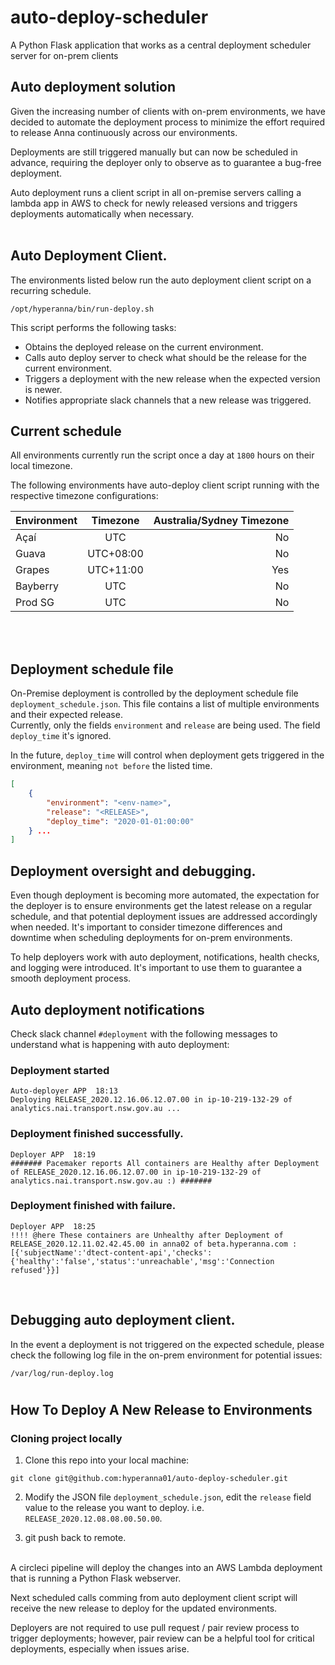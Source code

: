 # auto-deploy-scheduler
A Python Flask application that works as a central deployment scheduler server for on-prem clients

## Auto deployment solution

Given the increasing number of clients with on-prem environments, we have decided to automate the deployment process to minimize the effort required to release Anna continuously across our environments. 

Deployments are still triggered manually but can now be scheduled in advance, requiring the deployer only to observe as to guarantee a bug-free deployment.

Auto deployment runs a client script in all on-premise servers calling a lambda app in AWS to check for newly released versions and triggers deployments automatically when necessary.
<br/>
<br/>

## Auto Deployment Client.

The environments listed below run the auto deployment client script on a recurring schedule.
```shell
/opt/hyperanna/bin/run-deploy.sh
```
This script performs the following tasks:

* Obtains the deployed release on the current environment.
* Calls auto deploy server to check what should be the release for the current environment.
* Triggers a deployment with the new release when the expected version is newer.
* Notifies appropriate slack channels that a new release was triggered.

## Current schedule

All environments currently run the script once a day at `1800` hours on their local timezone.

The following environments have auto-deploy client script running with the respective timezone configurations:

| Environment | Timezone     | Australia/Sydney Timezone |
| :-----------| :----------: | --------------------:     |
| Açaí        | UTC          | No                        |
| Guava       | UTC+08:00    | No                        |
| Grapes      | UTC+11:00    | Yes                       |
| Bayberry    | UTC          | No                        |
| Prod SG     | UTC          | No                        |
 
<br/>
<br/>

## Deployment schedule file

On-Premise deployment is controlled by the deployment schedule file `deployment_schedule.json`. This file contains a list of multiple environments and their expected release.\
Currently, only the fields `environment` and `release` are being used. The field `deploy_time` it's ignored.

In the future, `deploy_time` will control when deployment gets triggered in the environment, meaning `not before` the listed time.

```json
[
    {
        "environment": "<env-name>",
        "release": "<RELEASE>",
        "deploy_time": "2020-01-01:00:00"
    } ...
]  
```

## Deployment oversight and debugging.

Even though deployment is becoming more automated, the expectation for the deployer is to ensure environments get the latest release on a regular schedule, and that potential deployment issues are addressed accordingly when needed. It's important to consider timezone differences and downtime when scheduling deployments for on-prem environments.

To help deployers work with auto deployment, notifications, health checks, and logging were introduced. It's important to use them to guarantee a smooth deployment process.

## Auto deployment notifications
Check slack channel `#deployment` with the following messages to understand what is happening with auto deployment:

### Deployment started
```
Auto-deployer APP  18:13
Deploying RELEASE_2020.12.16.06.12.07.00 in ip-10-219-132-29 of analytics.nai.transport.nsw.gov.au ...
```

### Deployment finished successfully.
```
Deployer APP  18:19
####### Pacemaker reports All containers are Healthy after Deployment of RELEASE_2020.12.16.06.12.07.00 in ip-10-219-132-29 of analytics.nai.transport.nsw.gov.au :) #######
```

### Deployment finished with failure.
```
Deployer APP  18:25
!!!! @here These containers are Unhealthy after Deployment of RELEASE_2020.12.11.02.42.45.00 in anna02 of beta.hyperanna.com :
[{'subjectName':'dtect-content-api','checks':{'healthy':'false','status':'unreachable','msg':'Connection refused'}}]
```
<br/>

## Debugging auto deployment client.

In the event a deployment is not triggered on the expected schedule, please check the following log file in the on-prem environment for potential issues:
```shell
/var/log/run-deploy.log
```

#
## How To Deploy A New Release to Environments

### Cloning project locally 

1. Clone this repo into your local machine:
```shell
git clone git@github.com:hyperanna01/auto-deploy-scheduler.git
```

2. Modify the JSON file `deployment_schedule.json`, edit the `release` field value to the release you want to deploy. i.e. `RELEASE_2020.12.08.08.00.50.00`.

3. git push back to remote. 

<br/>
A circleci pipeline will deploy the changes into an AWS Lambda deployment that is running a Python Flask webserver. 

Next scheduled calls comming from auto deployment client script will receive the new release to deploy for the updated environments. 

Deployers are not required to use pull request / pair review process to trigger deployments; however, pair review can be a helpful tool for critical deployments,  especially when issues arise. 
